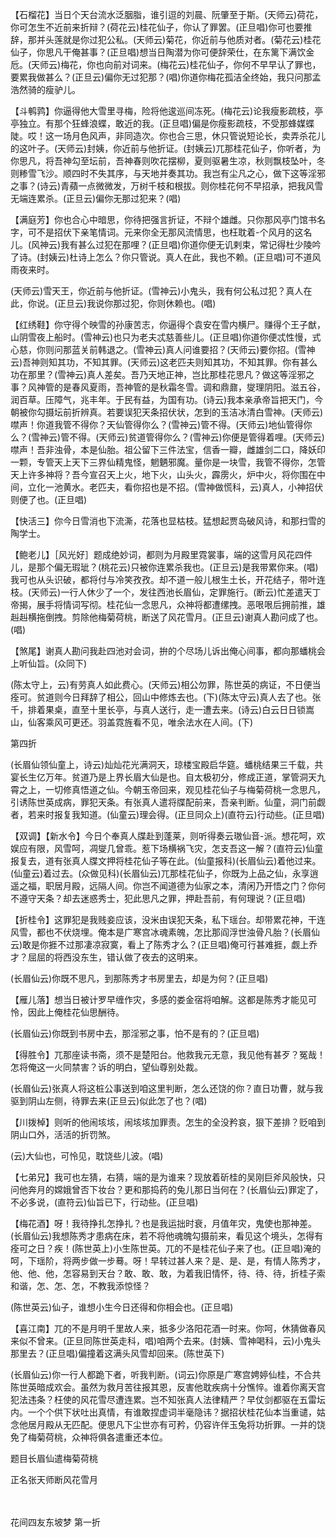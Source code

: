 <!-- { "loadSidebar": true } -->
【石榴花】当日个天台流水泛胭脂，谁引逗的刘晨、阮肇至于斯。(天师云)荷花，你可怎生不近前来折辩？(荷花云)桂花仙子，你认了罪罢。(正旦唱)你可也要推辞，那并头莲就是你过犯公私。(天师云)菊花，你近前与他质对者。(菊花云)桂花仙子，你思凡干俺甚事？(正旦唱)想当日陶潜为你可便辞荣仕，在东篱下满饮金卮。(天师云)梅花，你也向前对词来。(梅花云)桂花仙子，你何不早早认了罪也，要累我做甚么？(正旦云)偏你无过犯那？(唱)你道你梅花孤洁全终始，我只问那孟浩然骑的瘦驴儿。

【斗鹌鹑】你逼得他大雪里寻梅，险将他逡巡间冻死。(梅花云)论我瘦影疏枝，亭亭独立。有那个狂蜂浪蝶，敢近的我。(正旦唱)偏是你瘦影疏枝，不受那蜂媒蝶陡。哎！这一场月色风声，非同造次。你也合三思，休只管说短论长，卖弄杀花儿的这叶子。(天师云)封姨，你近前与他折证。(封姨云)兀那桂花仙子，你听者，为你思凡，将吾神勾至坛前，吾神春则吹花摆柳，夏则驱暑生凉，秋则飘枝坠叶，冬则糁雪飞沙。顺四时不失其序，与天地并奏其功。我岂有尘凡之心，做下这等淫邪之事？(诗云)青蘋一点微微发，万树千枝和根拔。则你桂花何不早招承，把我风雪无端连累杀。(正旦云)偏你无那过犯来？(唱)

【满庭芳】你也合心中暗思，你待把强言折证，不辩个雄雌。只你那风亭门馆书名字，可不是招伏下亲笔情词。元来你全无那风流情思，也枉耽着-个风月的这名儿。(风神云)我有甚么过犯在那哩？(正旦唱)你道你便无讥剌束，常记得杜少陵吟了诗。(封姨云)杜诗上怎么？你只管说。真人在此，我也不赖。(正旦唱)可不道风雨夜来时。

(天师云)雪天王，你近前与他折证。(雪神云)小鬼头，我有何公私过犯？真人在此，你说。(正旦云)我说你那过犯，你则休赖也。(唱)

【红绣鞋】你守得个映雪的孙康苦志，你逼得个袁安在雪内横尸。赚得个王子猷，山阴雪夜上船时。(雪神云)也只为老夫忒慈善些儿。(正旦唱)你道你便忒性慢，式心慈，你则问那蓝关前韩退之。(雪神云)真人问谁要招？(天师云)要你招。(雪神云)吾神则知其功，不知其罪。(天师云)这老匹夫则知其功，不知其罪。你有甚么功在那里？(雪神云)真人差矣。吾乃天地正神，岂比那桂花思凡？做这等淫邪之事？风神管的是春风夏雨，吾神管的是秋霜冬雪。调和鼎鼐，燮理阴阳。滋五谷，润百草。压障气，兆丰年。于民有益，为国有功。(诗云)我本亲承帝旨把天门，今朝被你勾摄坛前折辨真。若要误犯天条招伏状，怎到的玉洁冰清白雪神。(天师云)噤声！你道我管不得你？天仙管得你么？(雪神云)管不得。(天师云)地仙管得你么？(雪神云)管不得。(天师云)贫道管得你么？(雪神云)你便是管得着哩。(天师云)噤声！吾非浊骨，本是仙胎。祖公留下三件法宝，信香一瓣，雌雄剑二口，降妖印一颗，专管天上天下三界仙精鬼怪，魍魉邪魔。量你是一块雪，我管不得你，怎管天上许多神将？吾今宣召天上火，地下火，山头火，霹雳火，炉中火，将你围在中间，立化一池黄水。老匹夫，看你招也是不招。(雪神做慌科，云)真人，小神招伏则便了也。(正旦唱)

【快活三】你今日雪消也下流澌，花落也显枯枝。猛想起贾岛破风诗，和那扫雪的陶学士。

【鲍老儿】［风光好］题成绝妙词，都则为月殿里霓裳事，端的这雪月风花四件儿，是那个偏无瑕玼？(桃花云)只被你连累杀我也。(正旦云)是我带累你来。(唱)我可也从头识破，都将付与冷笑孜孜。却不道一般儿根生土长，开花结子，带叶连枝。(天师云)一行人休少了一个，发往西池长眉仙，定罪施行。(断云)忙差遣天丁帝揭，展手将情词写彻。桂花仙一念思凡，众神将都遭缧拽。恶哏哏后拥前推，雄赳赳横拖倒拽。剪除他梅菊荷桃，断送了风花雪月。(正旦云)谢真人勘问成了也。(唱)

【煞尾】谢真人勘问我赴四池对会词，拚的个尽场儿诉出俺心间事，都向那蟠桃会上听仙旨。(众同下)

(陈太守上，云)有劳真人如此费心。(天师云)相公勿罪，陈世英的病证，不日便当痊可。贫道则今日拜辞了相公，回山中修炼去也。(下)(陈太守云)真人去了也。张千，排着果桌，直至十里长亭，与真人送行，走一遭去来。(诗云)白云日日锁嵩山，仙客乘风可更还。羽盖霓旌看不见，唯余法水在人间。(下)

第四折

(长眉仙领仙童上，诗云)灿灿花光满洞天，琼楼宝殿启华筵。蟠桃结果三千载，共宴长生亿万年。贫道乃是上界长眉大仙是也。自太极初分，修成正道，掌管洞天九霄之上，一切修真悟道之仙。今朝玉帝回来，观见桂花仙子与梅菊荷桃一念思凡，引诱陈世英成病，罪犯天条。有张真人遣将牒配前来，吾亲判断。仙童，洞门前觑者，若来时报复我知道。(仙童云)理会得。(正旦同众上)(直符云)行动些。(正旦唱)

【双调】【新水令】今日个奉真人牒赴到蓬莱，则听得奏云璈仙音-派。想花呵，欢娱应有限，风雪呵，凋燮几曾乖。惹下场横祸飞灾，怎支吾这一解？(直符云)仙童报复去，道有张真人牒文押将桂花仙子等在此。(仙童报科)(长眉仙云)着他过来。(仙童云)着过去。(众做见科)(长眉仙云)兀那桂花仙子，你既为上品之仙，永享逍遥之福，职居月殿，远隔人间。你岂不闻道德为仙家之本，清闲乃开悟之门？你何不遵守天条？却去迷惑秀士，犯此思凡之罪，押赴吾前，有何理说？(正旦唱)

【折桂令】这罪犯是我贱妾应该，没米由误犯天条，私下瑶台。却带累花神，干连风雪，都也不伏烧埋。俺本是广寒宫冰魂素魄，怎比那阎浮世浊骨凡胎？(长眉仙云)敢是你捱不过那凄凉寂寞，看上了陈秀才么？(正旦唱)俺可行甚难捱，觑上乔才？屈屈的将西没东生，错认做了夜去的这明来。

(长眉仙云)你既不思凡，到那陈秀才书房里去，却是为何？(正旦唱)

【雁儿落】想当日被计罗早缠作灾，多感的娄金宿将咱解。这都是陈秀才能见可怜，因此上俺桂花仙思酬待。

(长眉仙云)你既到书房中去，那淫邪之事，怕不是有的？(正旦唱)

【得胜令】兀那座读书斋，须不是楚阳台。他救我元无意，我见他有甚歹？冤哉！怎将俺这一火同禁害？诉的明白，望仙尊别处裁。

(长眉仙云)张真人将这桩公事送到咱这里判断，怎么还饶的你？直日功曹，就与我驱到阴山左侧，待罪去来(正旦云)似此怎了也？(唱)

【川拨棹】则听的他闹垓垓，闹垓垓加罪责。怎生的全没矜哀，狠下差排？贬咱到阴山口外，活活的折罚煞。

(云)大仙也，可怜见，耽饶些儿波。(唱)

【七弟兄】我可也左猜，右猜，端的是为谁来？现放着斫桂的吴刚巨斧风般快，只问他奔月的嫦娥曾否下妆台？更和那捣药的兔儿那日当何在？(长眉仙云)罪定了，不必多说，(直符云)仙旨已下，行动些。(正旦唱)

【梅花酒】呀！我待挣扎怎挣扎？也是我运拙时衰，月值年灾，鬼使也那神差。(长眉仙云)我想陈秀才患病在床，若不将他魂魄勾摄前来，看见这个境头，怎得有痊可之日？疾！(陈世英上)小生陈世英。兀的不是桂花仙子来了也。(正旦唱)淹的呵，下瑶阶，将两步做一步蓦。呀！早转过甚人来？是、是、是，有情人陈秀才，他、他、他，怎容易到天台？敢、敢、敢，为着我旧情怀，待、待、待，折桂子索和谐，怎、怎、怎，不教我添惊怪？

(陈世英云)仙子，谁想小生今日还得和你相会也。(正旦唱)

【喜江南】兀的不是月明千里故人来，抵多少洛阳花酒一时来。你呵，休猜做春风来似不曾来。(正旦同陈世英走科，唱)咱两个去来。(封姨、雪神喝科，云)小鬼头那里去？(正旦唱)偏撞着这满头风雪却回来。(陈世英下)

(长眉仙云)你一行人都跪下者，听我判断。(词云)你原是广寒宫娉婷仙桂，不合共陈世英暗成欢会。虽然为救月苦往报其恩，反害他耽疾病十分憔悴。谁着你离天宫犯法违条？枉使的风花雪尽遭连累。岂不知张真人法律精严？早仗剑都驱在五雷坛内。一个个供下状吐出真情，有谁敢捏虚词半毫隐讳？据招状桂花仙本当重谴，姑念他居月殿从无匹配。便思凡下尘世亦有可矜，仍容许伴玉兔将功折罪。一并的饶免了梅菊荷桃，众神将俱各遣重还本位。

题目长眉仙遣梅菊荷桃

正名张天师断风花雪月

　
　

花间四友东坡梦
第一折

